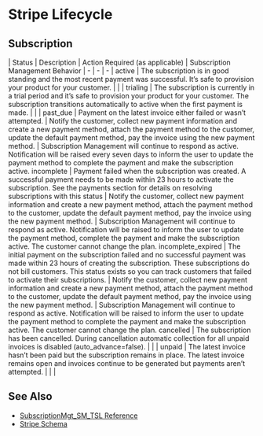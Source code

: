 # Stripe Lifecycle

## Subscription
| Status | Description | Action Required (as applicable) | Subscription Management Behavior
| - | - | - |
active | The subscription is in good standing and the most recent payment was successful. It’s safe to provision your product for your customer. |  | |
trialing | The subscription is currently in a trial period and it’s safe to provision your product for your customer. The subscription transitions automatically to active when the first payment is made. |  | |
past_due | Payment on the latest invoice either failed or wasn’t attempted. | Notify the customer, collect new payment information and create a new payment method, attach the payment method to the customer, update the default payment method, pay the invoice using the new payment method. | Subscription Management will continue to respond as active. Notification will be raised every seven days to inform the user to update the payment method to complete the payment and make the subscription active.
incomplete | Payment failed when the subscription was created. A successful payment needs to be made within 23 hours to activate the subscription. See the payments section for details on resolving subscriptions with this status | Notify the customer, collect new payment information and create a new payment method, attach the payment method to the customer, update the default payment method, pay the invoice using the new payment method. | Subscription Management will continue to respond as active. Notification will be raised to inform the user to update the payment method, complete the payment and make the subscription active. The customer cannot change the plan.
incomplete_expired | The initial payment on the subscription failed and no successful payment was made within 23 hours of creating the subscription. These subscriptions do not bill customers. This status exists so you can track customers that failed to activate their subscriptions. | Notify the customer, collect new payment information and create a new payment method, attach the payment method to the customer, update the default payment method, pay the invoice using the new payment method. | Subscription Management will continue to respond as active. Notification will be raised to inform the user to update the payment method to complete the payment and make the subscription active. The customer cannot change the plan.
cancelled | The subscription has been cancelled. During cancellation automatic collection for all unpaid invoices is disabled (auto_advance=false). | | | 
unpaid | The latest invoice hasn’t been paid but the subscription remains in place. The latest invoice remains open and invoices continue to be generated but payments aren’t attempted. | | | 

## See Also
- [SubscriptionMgt_SM_TSL Reference](SubscriptionMgt.md)
- [Stripe Schema](StripeSchema.md)
